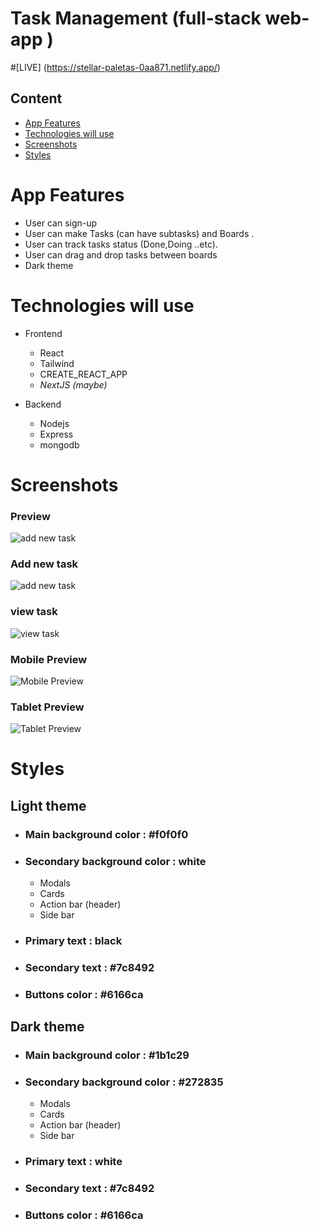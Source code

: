 # Task Management (full-stack web-app )
#[LIVE] (https://stellar-paletas-0aa871.netlify.app/)
## Content

- [App Features](#app_features)
- [Technologies will use](#Technologies_will_use)
- [Screenshots](#screenshots)
- [Styles](#styles)

# **App Features**

- User can sign-up
- User can make Tasks (can have subtasks) and Boards .
- User can track tasks status (Done,Doing ..etc).
- User can drag and drop tasks between boards
- Dark theme

# **Technologies will use**

- Frontend

  - React
  - Tailwind
  - CREATE_REACT_APP
  - _NextJS (maybe)_

- Backend

  - Nodejs
  - Express
  - mongodb

# Screenshots

### Preview

![add new task](preview.jpg)

### Add new task

![add new task](add-task.jpg)

### view task

![view  task](view-task.jpg)

### Mobile Preview

![Mobile Preview](mobile-preview.jpg)

### Tablet Preview

![Tablet Preview](tablet-preview.jpg)

# Styles

## Light theme

- ### Main background color : #f0f0f0

- ### Secondary background color : white

  - Modals
  - Cards
  - Action bar (header)
  - Side bar

- ### Primary text : black
- ### Secondary text : #7c8492
- ### Buttons color : #6166ca

## Dark theme

- ### Main background color : #1b1c29

- ### Secondary background color : #272835

  - Modals
  - Cards
  - Action bar (header)
  - Side bar

- ### Primary text : white
- ### Secondary text : #7c8492
- ### Buttons color : #6166ca
